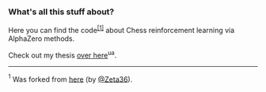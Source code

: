 ### What's all this stuff about?
Here you can find the code<sup>[[1]](#myfootnote1)</sup> about Chess reinforcement learning via AlphaZero methods.

Check out my thesis [over here](https://drive.google.com/file/d/116uMDNDGFkpX7DirNJyG5QGh-QthFG_E/view?usp=sharing)<sup>ua</sup>.

---
<a name="myfootnote1"><sup>1</sup></a> Was forked from [here](https://github.com/Zeta36/chess-alpha-zero) (by [@Zeta36](https://github.com/Zeta36)).
